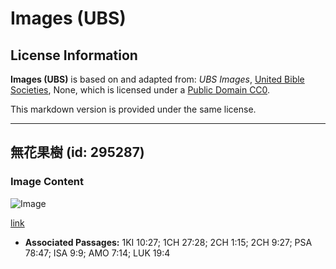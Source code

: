 # Images (UBS)

## License Information

**Images (UBS)** is based on and adapted from: _UBS Images_, [United Bible Societies](https://unitedbiblesocieties.org/), None, which is licensed under a [Public Domain CC0](https://creativecommons.org/public-domain/cc0/).

This markdown version is provided under the same license.



--------------------------------

## 無花果樹 (id: 295287)

### Image Content

![Image](https://cdn.aquifer.bible/aquifer-content/resources/Media/WEB-0851_sycomore_fig_tree.jpg)

[link](https://cdn.aquifer.bible/aquifer-content/resources/Media/WEB-0851_sycomore_fig_tree.jpg)

* **Associated Passages:** 1KI 10:27; 1CH 27:28; 2CH 1:15; 2CH 9:27; PSA 78:47; ISA 9:9; AMO 7:14; LUK 19:4

